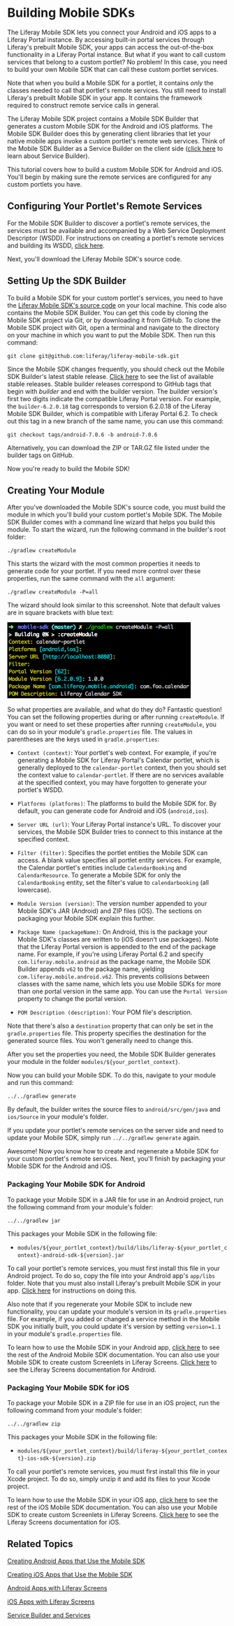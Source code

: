 # Building Mobile SDKs [](id=building-mobile-sdks)

The Liferay Mobile SDK lets you connect your Android and iOS apps to a Liferay 
Portal instance. By accessing built-in portal services through Liferay's 
prebuilt Mobile SDK, your apps can access the out-of-the-box functionality in a 
Liferay Portal instance. But what if you want to call custom services that 
belong to a custom portlet? No problem! In this case, you need to build your own 
Mobile SDK that can call these custom portlet services. 

Note that when you build a Mobile SDK for a portlet, it contains *only* the 
classes needed to call that portlet's remote services. You still need to install 
Liferay's prebuilt Mobile SDK in your app. It contains the framework required to 
construct remote service calls in general. 

The Liferay Mobile SDK project contains a Mobile SDK Builder that generates a 
custom Mobile SDK for the Android and iOS platforms. The Mobile SDK Builder 
does this by generating client libraries that let your native mobile apps invoke 
a custom portlet's remote web services. Think of the Mobile SDK Builder as a 
Service Builder on the client side 
([click here](/develop/tutorials/-/knowledge_base/6-2/service-builder) 
to learn about Service Builder). 

This tutorial covers how to build a custom Mobile SDK for Android and iOS. 
You'll begin by making sure the remote services are configured for any custom 
portlets you have. 

## Configuring Your Portlet's Remote Services [](id=configuring-your-portlets-remote-services)

For the Mobile SDK Builder to discover a portlet's remote services, the services 
must be available and accompanied by a Web Service Deployment Descriptor (WSDD). 
For instructions on creating a portlet's remote services and building its WSDD, 
[click here](/develop/tutorials/-/knowledge_base/6-2/creating-remote-services-with-service-builder). 

Next, you'll download the Liferay Mobile SDK's source code. 

## Setting Up the SDK Builder [](id=setting-up-the-sdk-builder)

To build a Mobile SDK for your custom portlet's services, you need to have the 
[Liferay Mobile SDK's source code](https://github.com/liferay/liferay-mobile-sdk) 
on your local machine. This code also contains the Mobile SDK Builder. You can 
get this code by cloning the Mobile SDK project via Git, or by downloading it 
from GitHub. To clone the Mobile SDK project with Git, open a terminal and 
navigate to the directory on your machine in which you want to put the Mobile 
SDK. Then run this command: 

    git clone git@github.com:liferay/liferay-mobile-sdk.git

Since the Mobile SDK changes frequently, you should check out the Mobile SDK 
Builder's latest stable release. 
[Click here](https://github.com/liferay/liferay-mobile-sdk/releases) 
to see the list of available stable releases. Stable builder releases correspond 
to GitHub tags that begin with *builder* and end with the builder version. The 
builder version's first two digits indicate the compatible Liferay Portal 
version. For example, the `builder-6.2.0.18` tag corresponds to version 6.2.0.18 
of the Liferay Mobile SDK Builder, which is compatible with Liferay Portal 6.2. 
To check out this tag in a new branch of the same name, you can use this 
command: 

    git checkout tags/android-7.0.6 -b android-7.0.6

Alternatively, you can download the ZIP or TAR.GZ file listed under the builder 
tags on GitHub. 

Now you're ready to build the Mobile SDK! 

## Creating Your Module [](id=creating-your-module)

After you've downloaded the Mobile SDK's source code, you must build the module 
in which you'll build your custom portlet's Mobile SDK. The Mobile SDK Builder 
comes with a command line wizard that helps you build this module. To start the 
wizard, run the following command in the builder's root folder: 

    ./gradlew createModule

This starts the wizard with the most common properties it needs to generate code 
for your portlet. If you need more control over these properties, run the same 
command with the `all` argument:

    ./gradlew createModule -P=all

The wizard should look similar to this screenshot. Note that default values are 
in square brackets with blue text:

![Figure 1: The Mobile SDK Builder's wizard lets you specify property values for building your module.](../../images/mobile-sdk-create-module.png)

So what properties are available, and what do they do? Fantastic question! You 
can set the following properties during or after running `createModule`. If you 
want or need to set these properties after running `createModule`, you can do so 
in your module's `gradle.properties` file. The values in parentheses are the 
keys used in `gradle.properties`: 

- `Context (context)`: Your portlet's web context. For example, if you're 
generating a Mobile SDK for Liferay Portal's Calendar portlet, which is 
generally deployed to the `calendar-portlet` context, then you should set the 
context value to `calendar-portlet`. If there are no services available at the 
specified context, you may have forgotten to generate your portlet's WSDD. 

- `Platforms (platforms)`: The platforms to build the Mobile SDK for. By 
default, you can generate code for Android and iOS (`android,ios`). 

- `Server URL (url)`: Your Liferay Portal instance's URL. To discover your 
services, the Mobile SDK Builder tries to connect to this instance at the 
specified context. 

- `Filter (filter)`: Specifies the portlet entities the Mobile SDK can access. A 
blank value specifies all portlet entity services. For example, the Calendar 
portlet's entities include `CalendarBooking` and `CalendarResource`. To generate 
a Mobile SDK for only the `CalendarBooking` entity, set the filter's value to 
`calendarbooking` (all lowercase). 

- `Module Version (version)`: The version number appended to your Mobile SDK's 
JAR (Android) and ZIP files (iOS). The sections on packaging your Mobile SDK 
explain this further. 

- `Package Name (packageName)`: On Android, this is the package your Mobile 
SDK's classes are written to (iOS doesn't use packages). Note that the Liferay 
Portal version is appended to the end of the package name. For example, if 
you're using Liferay Portal 6.2 and specify `com.liferay.mobile.android` as the 
package name, the Mobile SDK Builder appends `v62` to the package name, yielding 
`com.liferay.mobile.android.v62`. This prevents collisions between classes with 
the same name, which lets you use Mobile SDKs for more than one portal version 
in the same app. You can use the `Portal Version` property to change the portal 
version. 

- `POM Description (description)`: Your POM file's description. 

Note that there's also a `destination` property that can only be set in the
`gradle.properties` file. This property specifies the destination for the 
generated source files. You won't generally need to change this. 

After you set the properties you need, the Mobile SDK Builder generates your 
module in the folder `modules/${your_portlet_context}`. 

Now you can build your Mobile SDK. To do this, navigate to your module and run 
this command: 

    ../../gradlew generate

By default, the builder writes the source files to `android/src/gen/java` and 
`ios/Source` in your module's folder. 

If you update your portlet's remote services on the server side and need to 
update your Mobile SDK, simply run `../../gradlew generate` again. 

Awesome! Now you know how to create and regenerate a Mobile SDK for your custom 
portlet's remote services. Next, you'll finish by packaging your Mobile SDK for 
the Android and iOS. 

### Packaging Your Mobile SDK for Android [](id=packaging-your-mobile-sdk-for-android)

To package your Mobile SDK in a JAR file for use in an Android project, run the 
following command from your module's folder: 

    ../../gradlew jar

This packages your Mobile SDK in the following file: 

- `modules/${your_portlet_context}/build/libs/liferay-${your_portlet_context}-android-sdk-${version}.jar`

To call your portlet's remote services, you must first install this file in your 
Android project. To do so, copy the file into your Android app's `app/libs` 
folder. Note that you must also install Liferay's prebuilt Mobile SDK in your 
app. 
[Click here](/develop/tutorials/-/knowledge_base/6-2/making-liferay-and-custom-portlet-services-available-in-your-android-app#adding-the-sdk-to-gradle-project) 
for instructions on doing this. 

Also note that if you regenerate your Mobile SDK to include new functionality, 
you can update your module's version in its `gradle.properties` file. For 
example, if you added or changed a service method in the Mobile SDK you 
initially built, you could update it's version by setting `version=1.1` in your 
module's `gradle.properties` file. 

To learn how to use the Mobile SDK in your Android app, 
[click here](/develop/tutorials/-/knowledge_base/6-2/creating-android-apps-that-use-liferay) 
to see the rest of the Android Mobile SDK documentation. You can also use your 
Mobile SDK to create custom Screenlets in Liferay Screens. 
[Click here](/develop/tutorials/-/knowledge_base/6-2/android-apps-with-liferay-screens) 
to see the Liferay Screens documentation for Android. 

### Packaging Your Mobile SDK for iOS [](id=packaging-your-mobile-sdk-for-ios)

To package your Mobile SDK in a ZIP file for use in an iOS project, run the 
following command from your module's folder: 

    ../../gradlew zip

This packages your Mobile SDK in the following file: 

- `modules/${your_portlet_context}/build/liferay-${your_portlet_context}-ios-sdk-${version}.zip`

To call your portlet's remote services, you must first install this file in your 
Xcode project. To do so, simply unzip it and add its files to your Xcode 
project. 

To learn how to use the Mobile SDK in your iOS app, 
[click here](/develop/tutorials/-/knowledge_base/6-2/creating-ios-apps-that-use-liferay) 
to see the rest of the iOS Mobile SDK documentation. You can also use your 
Mobile SDK to create custom Screenlets in Liferay Screens. 
[Click here](/develop/tutorials/-/knowledge_base/6-2/ios-apps-with-liferay-screens) 
to see the Liferay Screens documentation for iOS. 

## Related Topics [](id=related-topics)

[Creating Android Apps that Use the Mobile SDK](/develop/tutorials/-/knowledge_base/6-2/creating-android-apps-that-use-liferay)

[Creating iOS Apps that Use the Mobile SDK](/develop/tutorials/-/knowledge_base/6-2/creating-ios-apps-that-use-liferay)

[Android Apps with Liferay Screens](/develop/tutorials/-/knowledge_base/6-2/android-apps-with-liferay-screens)

[iOS Apps with Liferay Screens](/develop/tutorials/-/knowledge_base/6-2/ios-apps-with-liferay-screens)

[Service Builder and Services](/develop/tutorials/-/knowledge_base/6-2/service-builder)
